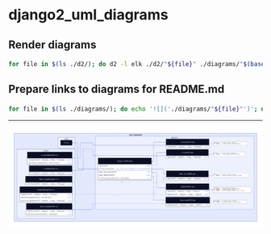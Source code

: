 # django2_uml_diagrams

## Render diagrams

```bash
for file in $(ls ./d2/); do d2 -l elk ./d2/"${file}" ./diagrams/"$(basename "${file}" .d2)".png; done
```

## Prepare links to diagrams for README.md

```bash
for file in $(ls ./diagrams/); do echo '![]('./diagrams/"${file}"')'; done
```

---

![](./diagrams/drf_views.png)
